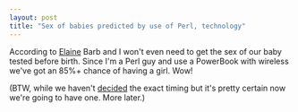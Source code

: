 ```yaml
---
layout: post
title: "Sex of babies predicted by use of Perl, technology"
---
```




According to <a href="http://www.axis-of-aevil.net/archives/2004/09/taking_the_y_ou.html">Elaine</a> Barb and I won't even need to get the sex of our baby tested before birth. Since I'm a Perl guy and use a PowerBook with wireless we've got an 85%+ chance of having a girl. Wow!

<p>(BTW, while we haven't <a href="http://www.cwinters.com/news/display/?news_id=1116">decided</a> the exact timing but it's pretty certain now we're going to have one. More later.)


